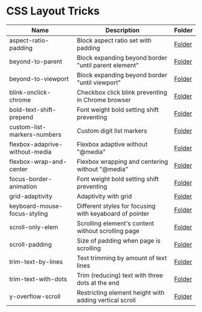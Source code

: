 # CSS Layout Tricks

| Name                           | Description                                              | Folder
| ------------------------------ | -------------------------------------------------------- | --------------------------------
| aspect-ratio-padding           | Block aspect ratio set with padding                      | [Folder](./aspect-ratio-padding)
| beyond-to-parent               | Block expanding beyond border "until parent element"     | [Folder](./beyond-to-parent)
| beyond-to-viewport             | Block expanding beyond border "until viewport"           | [Folder](./beyond-to-viewport)
| blink-onclick-chrome           | Checkbox click blink preventing in Chrome browser        | [Folder](./blink-onclick-chrome)
| bold-text-shift-prepend        | Font weight bold setting shift preventing                | [Folder](./bold-text-shift-prepend)
| custom-list-markers-numbers    | Custom digit list markers                                | [Folder](./custom-list-markers-numbers)
| flexbox-adaprive-without-media | Flexbox adaptive without "@media"                        | [Folder](./flexbox-adaprive-without-media)
| flexbox-wrap-and-center        | Flexbox wrapping and centering without "@media"          | [Folder](./flexbox-wrap-and-center)
| focus-border-animation         | Font weight bold setting shift preventing                | [Folder](./focus-border-animation)
| grid-adaptivity                | Adaptivity with grid                                     | [Folder](./grid-adaptivity)
| keyboard-mouse-focus-styling   | Different styles for focusing with keyaboard of pointer  | [Folder](./keyboard-mouse-focus-styling)
| scroll-only-elem               | Scrolling element's content without scrolling page       | [Folder](./scroll-only-elem)
| scroll-padding                 | Size of padding when page is scrolling                   | [Folder](./scroll-padding)
| trim-text-by-lines             | Text trimming by amount of text lines                    | [Folder](./trim-text-by-lines)
| trim-text-with-dots            | Trim (reducing) text with three dots at the end          | [Folder](./trim-text-with-dots)
| y-overflow-scroll              | Restricting element height with adding vertical scroll   | [Folder](./y-overflow-scroll)
